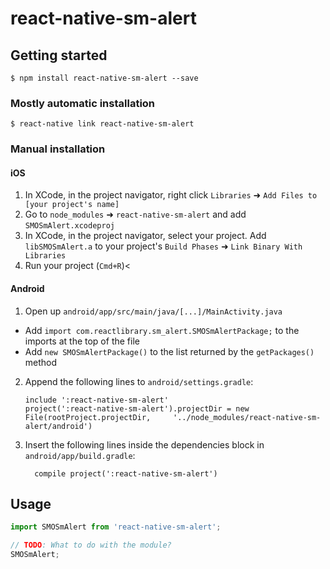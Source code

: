 
# react-native-sm-alert

## Getting started

`$ npm install react-native-sm-alert --save`

### Mostly automatic installation

`$ react-native link react-native-sm-alert`

### Manual installation


#### iOS

1. In XCode, in the project navigator, right click `Libraries` ➜ `Add Files to [your project's name]`
2. Go to `node_modules` ➜ `react-native-sm-alert` and add `SMOSmAlert.xcodeproj`
3. In XCode, in the project navigator, select your project. Add `libSMOSmAlert.a` to your project's `Build Phases` ➜ `Link Binary With Libraries`
4. Run your project (`Cmd+R`)<

#### Android

1. Open up `android/app/src/main/java/[...]/MainActivity.java`
  - Add `import com.reactlibrary.sm_alert.SMOSmAlertPackage;` to the imports at the top of the file
  - Add `new SMOSmAlertPackage()` to the list returned by the `getPackages()` method
2. Append the following lines to `android/settings.gradle`:
  	```
  	include ':react-native-sm-alert'
  	project(':react-native-sm-alert').projectDir = new File(rootProject.projectDir, 	'../node_modules/react-native-sm-alert/android')
  	```
3. Insert the following lines inside the dependencies block in `android/app/build.gradle`:
  	```
      compile project(':react-native-sm-alert')
  	```


## Usage
```javascript
import SMOSmAlert from 'react-native-sm-alert';

// TODO: What to do with the module?
SMOSmAlert;
```
  